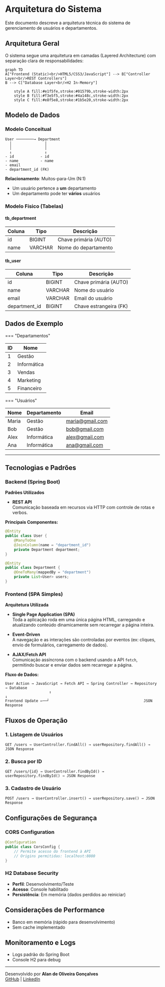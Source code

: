 # Arquitetura do Sistema

Este documento descreve a arquitetura técnica do sistema de gerenciamento de usuários e departamentos.

## Arquitetura Geral

O sistema segue uma arquitetura em camadas (Layered Architecture) com separação clara de responsabilidades:

```mermaid
graph TD
A["Frontend (Static)<br/>HTML5/CSS3/JavaScript"] --> B["Controller Layer<br/>REST Controllers"]
B --> C["Database Layer<br/>H2 In-Memory"]

    style A fill:#e1f5fe,stroke:#01579b,stroke-width:2px
    style B fill:#f3e5f5,stroke:#4a148c,stroke-width:2px
    style C fill:#e8f5e8,stroke:#1b5e20,stroke-width:2px
```

## Modelo de Dados

### Modelo Conceitual

```
User ────────→ Department
  │               │
  │               │
  ↓               ↓
- id            - id  
- name          - name
- email         
- department_id (FK)
```

**Relacionamento**: Muitos-para-Um (N:1)
- Um usuário pertence a **um** departamento
- Um departamento pode ter **vários** usuários

### Modelo Físico (Tabelas)

#### tb_department
| Coluna | Tipo    | Descrição              |
|--------|---------|------------------------|
| id     | BIGINT  | Chave primária (AUTO)  |
| name   | VARCHAR | Nome do departamento   |

#### tb_user  
| Coluna        | Tipo    | Descrição                    |
|---------------|---------|------------------------------|
| id            | BIGINT  | Chave primária (AUTO)        |
| name          | VARCHAR | Nome do usuário              |
| email         | VARCHAR | Email do usuário             |
| department_id | BIGINT  | Chave estrangeira (FK)       |

## Dados de Exemplo

=== "Departamentos"

| ID | Nome         |
|----|--------------|
| 1  | Gestão       |
| 2  | Informática  |
| 3  | Vendas       |
| 4  | Marketing    |
| 5  | Financeiro   |

=== "Usuários"

| Nome  | Departamento  | Email             |
|-------|---------------|-------------------|
| Maria | Gestão        | maria@gmail.com   |
| Bob   | Gestão        | bob@gmail.com     |
| Alex  | Informática   | alex@gmail.com    |
| Ana   | Informática   | ana@gmail.com     |

---

## Tecnologias e Padrões

### Backend (Spring Boot)

**Padrões Utilizados**

- **REST API**  
  Comunicação baseada em recursos via HTTP com controle de rotas e verbos.

**Principais Componentes:**

```java
@Entity
public class User {
    @ManyToOne
    @JoinColumn(name = "department_id")
    private Department department;
}

@Entity  
public class Department {
    @OneToMany(mappedBy = "department")
    private List<User> users;
}
```

### Frontend (SPA Simples)

**Arquitetura Utilizada**

- **Single Page Application (SPA)**  
  Toda a aplicação roda em uma única página HTML, carregando e atualizando conteúdo dinamicamente sem recarregar a página inteira.

- **Event-Driven**  
  A navegação e as interações são controladas por eventos (ex: cliques, envio de formulários, carregamento de dados).

- **AJAX/Fetch API**  
  Comunicação assíncrona com o backend usando a API `fetch`, permitindo buscar e enviar dados sem recarregar a página.

**Fluxo de Dados:**
```
User Action → JavaScript → Fetch API → Spring Controller → Repository → Database
                    ↑                                                      ↓
Frontend Update ←──┘                                           JSON Response
```

## Fluxos de Operação

### 1. Listagem de Usuários
```
GET /users → UserController.findAll() → userRepository.findAll() → JSON Response
```

### 2. Busca por ID
```  
GET /users/{id} → UserController.findById() → userRepository.findById() → JSON Response
```

### 3. Cadastro de Usuário
```
POST /users → UserController.insert() → userRepository.save() → JSON Response
```

## Configurações de Segurança

### CORS Configuration
```java
@Configuration
public class CorsConfig {
    // Permite acesso do frontend à API
    // Origins permitidas: localhost:8080
}
```

### H2 Database Security
- **Perfil**: Desenvolvimento/Teste
- **Acesso**: Console habilitado
- **Persistência**: Em memória (dados perdidos ao reiniciar)

## Considerações de Performance
- Banco em memória (rápido para desenvolvimento)
- Sem cache implementado

## Monitoramento e Logs
- Logs padrão do Spring Boot
- Console H2 para debug

---

Desenvolvido por **Alan de Oliveira Gonçalves**   
[GitHub](https://github.com/Alan-oliveir) | [LinkedIn](https://www.linkedin.com/in/alan-ogoncalves)  
